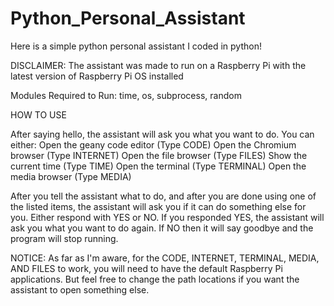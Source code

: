 # Python_Personal_Assistant
Here is a simple python personal assistant I coded in python!

DISCLAIMER:
The assistant was made to run on a Raspberry Pi with the latest version of Raspberry Pi OS installed

Modules Required to Run:
time,
os,
subprocess,
random


HOW TO USE

After saying hello, the assistant will ask you what you want to do.
You can either:
Open the geany code editor (Type CODE)
Open the Chromium browser (Type INTERNET)
Open the file browser (Type FILES)
Show the current time (Type TIME)
Open the terminal (Type TERMINAL)
Open the media browser (Type MEDIA)

After you tell the assistant what to do, and after you are done using one of the listed items, the assistant will ask
you if it can do something else for you. Either respond with YES or NO. If you responded YES, the assistant will ask you
what you want to do again. If NO then it will say goodbye and the program will stop running.


NOTICE:
As far as I'm aware, for the CODE, INTERNET, TERMINAL, MEDIA, AND FILES to work, you will need to have the default Raspberry Pi applications. But feel free to change the path locations if you want the assistant to open something else.


